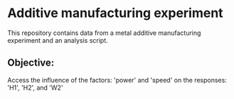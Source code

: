 # Additive manufacturing experiment
This repository contains data from a metal additive manufacturing experiment and an analysis script.

## Objective:
Access the influence of the factors: 'power' and 'speed' on the responses: 'H1', 'H2', and 'W2'
